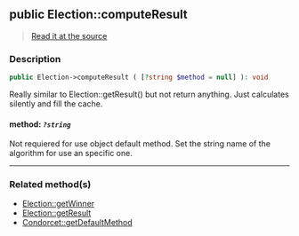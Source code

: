## public Election::computeResult

> [Read it at the source](https://github.com/julien-boudry/Condorcet/blob/master/src/ElectionProcess/ResultsProcess.php#L305)

### Description    

```php
public Election->computeResult ( [?string $method = null] ): void
```

Really similar to Election::getResult() but not return anything. Just calculates silently and fill the cache.
    

#### **method:** *`?string`*   
Not requiered for use object default method. Set the string name of the algorithm for use an specific one.    

---------------------------------------

### Related method(s)      

* [Election::getWinner](/Docs/ApiReferences/Election%20Class/Election--getWinner.md)    
* [Election::getResult](/Docs/ApiReferences/Election%20Class/Election--getResult.md)    
* [Condorcet::getDefaultMethod](/Docs/ApiReferences/Condorcet%20Class/Condorcet--getDefaultMethod.md)    
